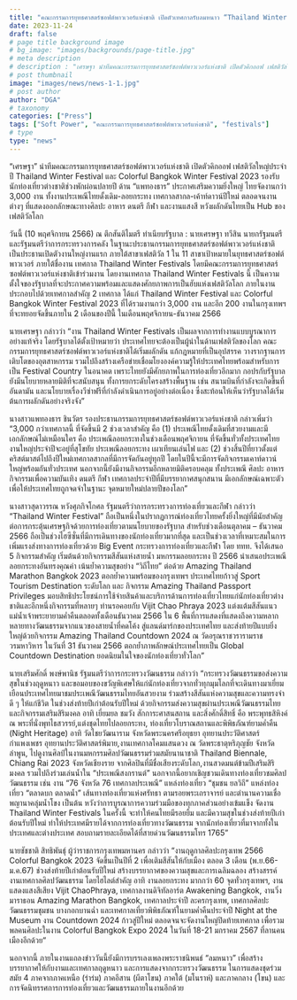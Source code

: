 ```yaml
---
title: "คณะกรรมการยุทธศาสตร์ซอฟต์พาวเวอร์แห่งชาติ เปิดตัวเทศกาลรับลมหนาว “Thailand Winter Festivals” สร้างปรากฏการณ์เฟสติวัลทั่วประเทศส่งท้ายปี 2566"
date: 2023-11-24
draft: false
# page title background image
# bg_image: "images/backgrounds/page-title.jpg"
# meta description
# description : "เศรษฐา นำทีมคณะกรรมการยุทธศาสตร์ซอฟต์พาวเวอร์แห่งชาติ เปิดตัวคิกออฟ เฟสติวัลใหญ่ประจำปี Thailand Winter Festival และ Colorful Bangkok Winter Festival 2023 รองรับนักท่องเที่ยวต่างชาติช่วงพักผ่อนปลายปี ด้าน “แพทองธาร” ประกาศเสริมความยิ่งใหญ่ ไทยจัดงานกว่า 3,000 งาน ทั้งงานประเพณีไทยดั้งเดิม-ลอยกระทง เทศกาลสากล-เค้าท์ดาวน์ปีใหม่ ตลอดจนงานต่างๆ ที่แสดงออกลักษณะทางศิลปะ อาหาร ดนตรี กีฬา และงานแสงสี หวังผลักดันไทยเป็น Hub ของเฟสติวัลโลก"
# post thumbnail
image: "images/news/news-1-1.jpg"
# post author
author: "DGA"
# taxonomy
categories: ["Press"]
tags: ["Soft Power", "คณะกรรมการยุทธศาสตร์ซอฟต์พาวเวอร์แห่งชาติ", "festivals"]
# type
type: "news"
---
```


“เศรษฐา” นำทีมคณะกรรมการยุทธศาสตร์ซอฟต์พาวเวอร์แห่งชาติ เปิดตัวคิกออฟ เฟสติวัลใหญ่ประจำปี Thailand Winter Festival และ Colorful Bangkok Winter Festival 2023 รองรับนักท่องเที่ยวต่างชาติช่วงพักผ่อนปลายปี ด้าน “แพทองธาร” ประกาศเสริมความยิ่งใหญ่ ไทยจัดงานกว่า 3,000 งาน ทั้งงานประเพณีไทยดั้งเดิม-ลอยกระทง เทศกาลสากล-เค้าท์ดาวน์ปีใหม่ ตลอดจนงานต่างๆ ที่แสดงออกลักษณะทางศิลปะ อาหาร ดนตรี กีฬา และงานแสงสี หวังผลักดันไทยเป็น Hub ของเฟสติวัลโลก

วันนี้ (10 พฤศจิกายน 2566) ณ ตึกสันติไมตรี ทำเนียบรัฐบาล : นายเศรษฐา ทวีสิน นายกรัฐมนตรี และรัฐมนตรีว่าการกระทรวงการคลัง ในฐานะประธานกรรมการยุทธศาสตร์ซอฟต์พาวเวอร์แห่งชาติ เป็นประธานเปิดตัวงานใหญ่งานแรก ภายใต้สาขาเฟสติวัล 1 ใน 11 สาขาเป้าหมายในยุทธศาสตร์ซอฟต์พาวเวอร์ ภายใต้ชื่องาน เทศกาล Thailand Winter Festivals โดยมีคณะกรรมการยุทธศาสตร์ซอฟต์พาวเวอร์แห่งชาติเข้าร่วมงาน โดยงานเทศกาล Thailand Winter Festivals นี้ เป็นความตั้งใจของรัฐบาลที่จะประกาศความพร้อมและแสดงศักยภาพการเป็นฮับแห่งเฟสติวัลโลก ภายในงานประกอบไปด้วยเทศกาลสำคัญ 2 เทศกาล ได้แก่ Thailand Winter Festival และ Colorful Bangkok Winter Festival 2023 ที่ได้รวมงานกว่า 3,000 งาน และอีก 200 งานในกรุงเทพฯ ที่จะทยอยจัดขึ้นภายใน 2 เดือนของปีนี้ ในเดือนพฤศจิกายน-ธันวาคม 2566

นายเศรษฐา กล่าวว่า “งาน Thailand Winter Festivals เป็นผลจากการทำงานแบบบูรณาการอย่างแท้จริง โดยรัฐบาลได้ตั้งเป้าหมายว่า ประเทศไทยจะต้องเป็นผู้นำในด้านเฟสติวัลของโลก คณะกรรมการยุทธศาสตร์ซอฟต์พาวเวอร์แห่งชาติได้เริ่มผลักดัน แก้กฎหมายที่เป็นอุปสรรค วางรากฐานการเติบโตของอุตสาหกรรม รวมไปถึงสร้างเครือข่ายเชื่อมโยงองค์ความรู้ให้ประเทศไทยพร้อมสำหรับการเป็น Festival Country ในอนาคต เพราะไทยยังมีศักยภาพในการท่องเที่ยวอีกมาก กอปรกับรัฐบาลยังมีนโยบายหลายมิติที่จะสนับสนุน ทั้งการยกระดับโครงสร้างพื้นฐาน เช่น สนามบินที่กำลังจะเกิดขึ้นที่อันดามัน และนโยบายเรื่องวีซ่าฟรีที่กำลังดำเนินการอยู่อย่างต่อเนื่อง ซึ่งสะท้อนให้เห็นว่ารัฐบาลได้เริ่มต้นการผลักดันอย่างจริงจัง”

นางสาวแพทองธาร ชินวัตร รองประธานกรรมการยุทธศาสตร์ชอฟต์พาวเวอร์แห่งชาติ กล่าวเพิ่มว่า “3,000 กว่าเทศกาลนี้ ที่จัดขึ้นมี 2 ช่วงเวลาสำคัญ คือ (1) ประเพณีไทยดั้งเดิมที่สวยงามและมีเอกลักษณ์ไม่เหมือนใคร คือ ประเพณีลอยกระทงในช่วงเดือนพฤศจิกายน ที่จัดขึ้นทั่วทั้งประเทศไทย งานใหญ่ประจำปีจะอยู่ที่สุโขทัย ประเพณีลอยกระทง เผาเทียนเล่นไฟ และ (2) ช่วงสิ้นปีที่ยาวตั้งแต่คริสต์มาสต์ไปถึงปีใหม่เทศกาลสากลที่มีการจัดกันอยู่ทุกปี โดยในปีนี้จะมีการจัดกิจกรรมเคาท์ดาวน์ใหญ่พร้อมกันทั่วประเทศ นอกจากนี้ยังมีงานกิจกรรมอีกหลายมิติครอบคลุม ทั้งประเพณี ศิลปะ อาหาร กิจกรรมเพื่อความบันเทิง ดนตรี กีฬา เทศกาลประจำปีที่มีบรรยากาศสนุกสนาน มีเอกลักษณ์เฉพาะตัว เพื่อให้ประเทศไทยถูกจดจำในฐานะ จุดหมายใหม่ปลายปีของโลก”

นางสาวสุดาวรรณ หวังศุภกิจโกศล รัฐมนตรีว่าการกระทรวงการท่องเที่ยวและกีฬา กล่าวว่า “Thailand Winter Festival” ถือเป็นหนึ่งในปรากฏการณ์ท่องเที่ยวไทยครั้งยิ่งใหญ่ที่มีนัยสำคัญต่อการกระตุ้นเศรษฐกิจด้วยการท่องเที่ยวตามนโยบายของรัฐบาล สำหรับช่วงเดือนตุลาคม – ธันวาคม 2566 ถือเป็นช่วงไฮซีซั่นที่มีการเดินทางของนักท่องเที่ยวมากที่สุด และเป็นช่วงเวลาที่เหมาะสมในการเพิ่มแรงส่งทางการท่องเที่ยวด้วย Big Event กระทรวงการท่องเที่ยวและกีฬา โดย ททท. จึงได้เสนอ 5 กิจกรรมสำคัญ เริ่มต้นด้วยกิจกรรมสีสันแห่งสายน้ำ มหกรรมลอยกระทง ปี 2566 นำเสนอประเพณีลอยกระทงอันทรงคุณค่า เน้นย้ำความสุขอย่าง “วิถีไทย” ต่อด้วย Amazing Thailand Marathon Bangkok 2023 ตอกย้ำความพร้อมของกรุงเทพฯ ประเทศไทยก้าวสู่ Sport Tourism Destination ระดับโลก และ กิจกรรม Amazing Thailand Passport Privileges มอบสิทธิประโยชน์การใช้จ่ายสินค้าและบริการด้านการท่องเที่ยวไทยแก่นักท่องเที่ยวต่างชาติและอีกหนึ่งกิจกรรมที่หลายๆ ท่านรอคอยกับ Vijit Chao Phraya 2023 แต่งแต้มสีสันแนวแม่น้ำเจ้าพระยายามค่ำคืนตลอดทั้งเดือนธันวาคม 2566 ใน 6 พื้นที่การแสดงที่แสดงถึงความหลากหลายทางวัฒนธรรมจากแนวของสายน้ำที่คดโค้ง สู่แลนด์มาร์กของประเทศไทย และส่งท้ายปีแบบยิ่งใหญ่ด้วยกิจกรรม Amazing Thailand Countdown 2024 ณ วัดอรุณราชวรารามราชวรมหาวิหาร ในวันที่ 31 ธันวาคม 2566 ตอกย้ำภาพลักษณ์ประเทศไทยเป็น Global Countdown Destination ยอดนิยมในใจของนักท่องเที่ยวทั่วโลก”

นายเสริมศักดิ์ พงษ์พานิช รัฐมนตรีว่าการกระทรวงวัฒนธรรม กล่าวว่า “กระทรวงวัฒนธรรมขอส่งความสุขในช่วงฤดูหนาว และขอมอบของขวัญพิเศษให้แก่นักท่องเที่ยวจากทั่วทุกมุมโลกที่จะเดินทางมาเยี่ยมเยือนประเทศไทยมาชมประเพณีวัฒนธรรมไทยอันสวยงาม ร่วมสร้างสีสันแห่งความสุขและความทรงจำดี ๆ ให้แก่ชีวิต ในช่วงส่งท้ายปีเก่าต้อนรับปีใหม่ ด้วยกิจกรรมส่งความสุขผ่านประเพณีวัฒนธรรมไทย และกิจกรรมเสริมสิริมงคล อาทิ เยี่ยมยล ชมวัง สักการะศาสนสถาน และสิ่งศักดิ์สิทธิ์ คือ พระพุทธสิหิงค์ ณ พระที่นั่งพุทไธสวรรย์,แต่งชุดไทยไปลอยกระทง, ท่องเที่ยวโบราณสถานและพิพิธภัณฑ์ยามค่ำคืน (Night Heritage) อาทิ วัดไชยวัฒนาราม จังหวัดพระนครศรีอยุธยา อุทยานประวัติศาสตร์กำแพงเพชร อุทยานประวัติศาสตร์พิมาย,งานเทศกาลโคมแสนดวง ณ วัดพระธาตุหริภุญชัย จังหวัดลำพูน, ไปดูงานศิลป์ในงานมหกรรมศิลปวัฒนธรรมร่วมสมัยนานาชาติ Thailand Biennale, Chiang Rai 2023 จังหวัดเชียงราย จากศิลปินที่มีชื่อเสียงระดับโลก,งานสวดมนต์ข้ามปีเสริมสิริมงคล รวมไปถึงร่วมเล่นน้ำใน “ประเพณีสงกรานต์” นอกจากนี้อยากเชิญชวนเดินทางท่องเที่ยวชมศิลปวัฒนธรรม เช่น งาน “76 จังหวัด 76 เทศกาลประเพณี” แหล่งท่องเที่ยว “ชุมชน ยลวิถี” แหล่งท่องเที่ยว “ตลาดบก ตลาดน้ำ” เส้นทางท่องเที่ยวแห่งศรัทธา ตามรอยพระเถราจารย์ และตำนานความเชื่อพญานาคลุ่มน้ำโขง เป็นต้น หวังว่าการบูรณาการความร่วมมือของทุกภาคส่วนอย่างเข้มแข็ง จัดงาน Thailand Winter Festivals ในครั้งนี้ จะทำให้คนไทยมีรอยยิ้ม และมีความสุขในช่วงส่งท้ายปีเก่าต้อนรับปีใหม่ ทำให้ประเทศมีรายได้จากการท่องเที่ยวทางวัฒนธรรม จากนักท่องเที่ยวที่มาจากทั้งในประเทศและต่างประเทศ สอบถามรายละเอียดได้ที่สายด่วนวัฒนธรรมโทร 1765”

นายชัชชาติ สิทธิพันธุ์ ผู้ว่าราชการกรุงเทพมหานคร กล่าวว่า “งานฤดูกาลศิลปะกรุงเทพ 2566 Colorful Bangkok 2023 จัดขึ้นเป็นปีที่ 2 เพื่อเติมสีสันให้กับเมือง ตลอด 3 เดือน (พ.ย.66-ม.ค.67) ช่วงส่งท้ายปีเก่าต้อนรับปีใหม่ สร้างบรรยากาศของความสุขและการเฉลิมฉลอง สร้างสรรค์งานเทศกาลศิลปวัฒนธรรม โดยไฮไลต์สำคัญ อาทิ งานลอยกระทง มากกว่า 60 จุดทั่วกรุงเทพฯ, งานแสดงแสงสีเสียง Vijit ChaoPhraya, เทศกาลงานดิจิทัลอาร์ต Awakening Bangkok, งานวิ่งมาราธอน Amazing Marathon Bangkok, เทศกาลประจำปี ละครกรุงเทพ, เทศกาลศิลปะวัฒนธรรมชุมชน บางกอกบานฉ่ำ และเทศกาลเที่ยวพิพิธภัณฑ์ในยามค่ำคืนประจำปี Night at the Museum งาน Countdown 2024 ก้าวสู่ปีใหม่ ตลอดจนจะจัดงานใหญ่ปิดท้ายเทศกาล เพื่อรวมพลคนศิลปะในงาน Colorful Bangkok Expo 2024 ในวันที่ 18-21 มกราคม 2567 ที่ลานคนเมืองอีกด้วย“

นอกจากนี้ ภายในงานแถลงข่าววันนี้ยังมีการบรรเลงเพลงพระราชนิพนธ์ “ลมหนาว” เพื่อสร้างบรรยากาศให้กับงานและเทศกาลฤดูหนาว และการแสดงจากกระทรวงวัฒนธรรม ในการแสดงชุดร่วมสมัย 4 ภาคจากภาคเหนือ (รำร่ม) ภาคอีสาน (ผีตาโขน) ภาคใต้ (มโนราห์) และภาคกลาง (โขน) และการจัดนิทรรศการการท่องเที่ยวและวัฒนธรรมภายในงานอีกด้วย